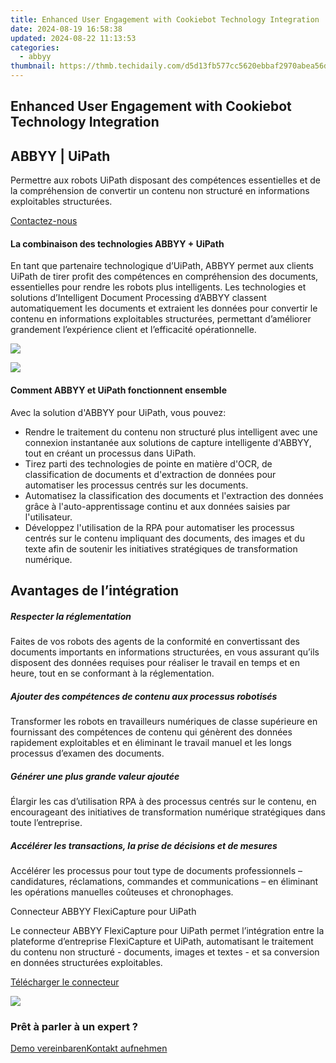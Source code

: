 ```yaml
---
title: Enhanced User Engagement with Cookiebot Technology Integration
date: 2024-08-19 16:58:38
updated: 2024-08-22 11:13:53
categories:
  - abbyy
thumbnail: https://thmb.techidaily.com/d5d13fb577cc5620ebbaf2970abea56dace77d9e5a84a022ba162f616f0fcf69.png
---
```


## Enhanced User Engagement with Cookiebot Technology Integration

## 

## ABBYY | UiPath

Permettre aux robots UiPath disposant des compétences essentielles et de la compréhension de convertir un contenu non structuré en informations exploitables structurées.

[Contactez-nous](https://tools.techidaily.com/abbyy/products/)

#### La combinaison des technologies ABBYY + UiPath

En tant que partenaire technologique d’UiPath, ABBYY permet aux clients UiPath de tirer profit des compétences en compréhension des documents, essentielles pour rendre les robots plus intelligents. Les technologies et solutions d’Intelligent Document Processing d’ABBYY classent automatiquement les documents et extraient les données pour convertir le contenu en informations exploitables structurées, permettant d’améliorer grandement l’expérience client et l’efficacité opérationnelle.

![](https://content.abbyy.com/-/media/project/abbyy/abbyy/solutions/digital-onboarding/overview-image.jpg?h=716&iar=0&w=1272)

![](https://content.abbyy.com/-/media/project/abbyy/abbyy/solutions/digital-document-archiving/drawer-image.jpg?h=392&iar=0&w=696)

#### Comment ABBYY et UiPath fonctionnent ensemble

Avec la solution d'ABBYY pour UiPath, vous pouvez:

* Rendre le traitement du contenu non structuré plus intelligent avec une connexion instantanée aux solutions de capture intelligente d'ABBYY, tout en créant un processus dans UiPath.
* Tirez parti des technologies de pointe en matière d'OCR, de classification de documents et d'extraction de données pour automatiser les processus centrés sur les documents.
* Automatisez la classification des documents et l'extraction des données grâce à l'auto-apprentissage continu et aux données saisies par l'utilisateur.
* Développez l'utilisation de la RPA pour automatiser les processus centrés sur le contenu impliquant des documents, des images et du texte afin de soutenir les initiatives stratégiques de transformation numérique.

## Avantages de l’intégration

##### Respecter la réglementation 

Faites de vos robots des agents de la conformité en convertissant des documents importants en informations structurées, en vous assurant qu’ils disposent des données requises pour réaliser le travail en temps et en heure, tout en se conformant à la réglementation.

##### Ajouter des compétences de contenu aux processus robotisés 

Transformer les robots en travailleurs numériques de classe supérieure en fournissant des compétences de contenu qui génèrent des données rapidement exploitables et en éliminant le travail manuel et les longs processus d’examen des documents.

##### Générer une plus grande valeur ajoutée 

Élargir les cas d’utilisation RPA à des processus centrés sur le contenu, en encourageant des initiatives de transformation numérique stratégiques dans toute l’entreprise.

##### Accélérer les transactions, la prise de décisions et de mesures 

Accélérer les processus pour tout type de documents professionnels – candidatures, réclamations, commandes et communications – en éliminant les opérations manuelles coûteuses et chronophages.

Connecteur ABBYY FlexiCapture pour UiPath 

Le connecteur ABBYY FlexiCapture pour UiPath permet l’intégration entre la plateforme d’entreprise FlexiCapture et UiPath, automatisant le traitement du contenu non structuré - documents, images et textes - et sa conversion en données structurées exploitables.

[Télécharger le connecteur](https://tools.techidaily.com/abbyy/products/)

![](https://content.abbyy.com/-/media/feature/basecomponents/clients/uipath_logo_rev_120px.png?h=43&iar=0&w=120)

### Prêt à parler à un expert ?

[Demo vereinbaren](https://tools.techidaily.com/abbyy/products/)[Kontakt aufnehmen](https://tools.techidaily.com/abbyy/products/)

<ins class="adsbygoogle"
     style="display:block"
     data-ad-format="autorelaxed"
     data-ad-client="ca-pub-7571918770474297"
     data-ad-slot="1223367746"></ins>



<ins class="adsbygoogle"
     style="display:block"
     data-ad-client="ca-pub-7571918770474297"
     data-ad-slot="8358498916"
     data-ad-format="auto"
     data-full-width-responsive="true"></ins>

